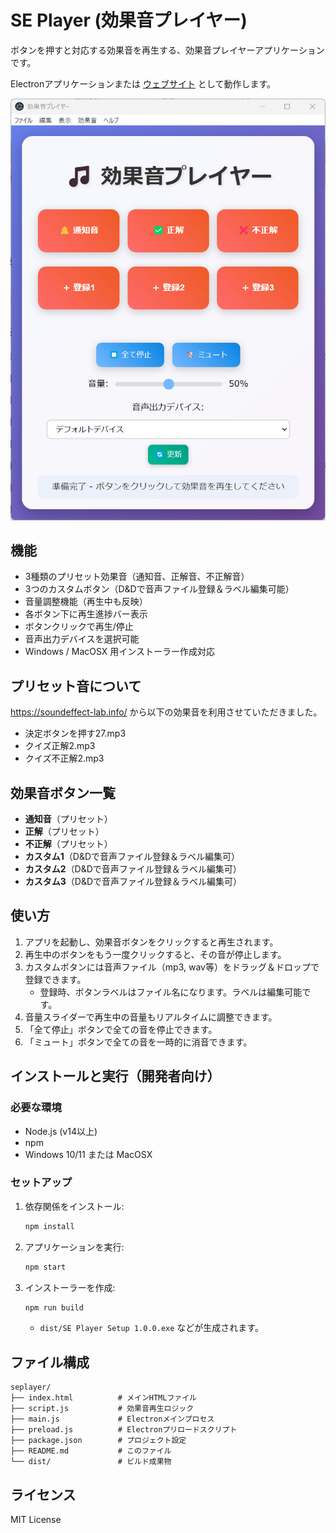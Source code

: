 # SE Player (効果音プレイヤー)

ボタンを押すと対応する効果音を再生する、効果音プレイヤーアプリケーションです。

Electronアプリケーションまたは [ウェブサイト](https://kamicup.github.io/seplayer/) として動作します。

![screenshot](docs/se-player-v1.0.1.png)

## 機能

- 3種類のプリセット効果音（通知音、正解音、不正解音）
- 3つのカスタムボタン（D&Dで音声ファイル登録＆ラベル編集可能）
- 音量調整機能（再生中も反映）
- 各ボタン下に再生進捗バー表示
- ボタンクリックで再生/停止
- 音声出力デバイスを選択可能
- Windows / MacOSX 用インストーラー作成対応

## プリセット音について

https://soundeffect-lab.info/ から以下の効果音を利用させていただきました。

- 決定ボタンを押す27.mp3
- クイズ正解2.mp3
- クイズ不正解2.mp3

## 効果音ボタン一覧

- **通知音**（プリセット）
- **正解**（プリセット）
- **不正解**（プリセット）
- **カスタム1**（D&Dで音声ファイル登録＆ラベル編集可）
- **カスタム2**（D&Dで音声ファイル登録＆ラベル編集可）
- **カスタム3**（D&Dで音声ファイル登録＆ラベル編集可）

## 使い方

1. アプリを起動し、効果音ボタンをクリックすると再生されます。
2. 再生中のボタンをもう一度クリックすると、その音が停止します。
3. カスタムボタンには音声ファイル（mp3, wav等）をドラッグ＆ドロップで登録できます。
   - 登録時、ボタンラベルはファイル名になります。ラベルは編集可能です。
4. 音量スライダーで再生中の音量もリアルタイムに調整できます。
5. 「全て停止」ボタンで全ての音を停止できます。
6. 「ミュート」ボタンで全ての音を一時的に消音できます。

## インストールと実行（開発者向け）

### 必要な環境
- Node.js (v14以上)
- npm
- Windows 10/11 または MacOSX

### セットアップ

1. 依存関係をインストール:
   ```bash
   npm install
   ```
2. アプリケーションを実行:
   ```bash
   npm start
   ```
3. インストーラーを作成:
   ```bash
   npm run build
   ```
   - `dist/SE Player Setup 1.0.0.exe` などが生成されます。

## ファイル構成

```
seplayer/
├── index.html          # メインHTMLファイル
├── script.js           # 効果音再生ロジック
├── main.js             # Electronメインプロセス
├── preload.js          # Electronプリロードスクリプト
├── package.json        # プロジェクト設定
├── README.md           # このファイル
└── dist/               # ビルド成果物
```

## ライセンス

MIT License
